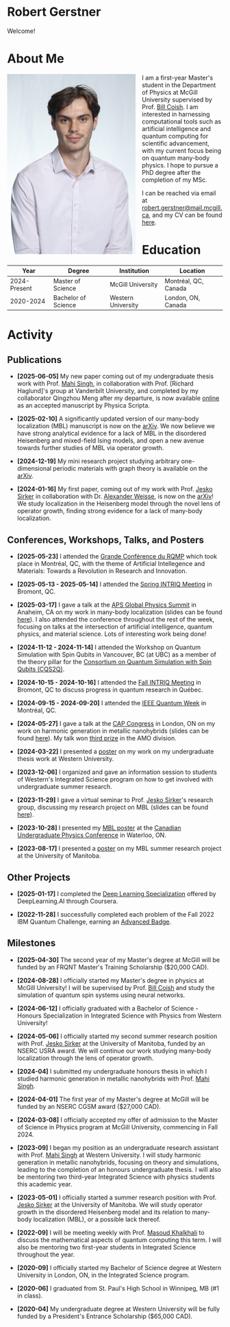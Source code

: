 # Robert Gerstner

Welcome!

# About Me

<img src="./home_media/headshot1.jpg" alt="Headshot1" style="height:420px; width:300px; float:left; margin-right:15px;margin-bottom:15px;"> 

I am a first-year Master's student in the Department of Physics at McGill University supervised by Prof. [Bill Coish](https://www.physics.mcgill.ca/~coish/). I am interested in harnessing computational tools such as artificial intelligence and quantum computing for scientific advancement, with my current focus being on quantum many-body physics. I hope to pursue a PhD degree after the completion of my MSc.

I can be reached via email at [robert.gerstner@mail.mcgill.ca](mailto:robert.gerstner@mail.mcgill.ca), and my CV can be found [here](./home_media/CV_June_2025.pdf).

# Education

| Year           | Degree               | Institution         | Location              |
|----------------|----------------------|---------------------|-----------------------|
| 2024-Present   | Master of Science    | McGill University   | Montréal, QC, Canada  |
| 2020-2024      | Bachelor of Science  | Western University  | London, ON, Canada    |

# Activity

## Publications

- **[2025-06-05]** My new paper coming out of my undergraduate thesis work with Prof. [Mahi Singh](https://physics.uwo.ca/~msingh/), in collaboration with Prof. [Richard Haglund]'s group at Vanderbilt University, and completed by my collaborator Qingzhou Meng after my departure, is now available [online](https://my.vanderbilt.edu/richardhaglund/) as an accepted manuscript by Physica Scripta.

- **[2025-02-10]** A significantly updated version of our many-body localization (MBL) manuscript is now on the [arXiv](https://arxiv.org/abs/2401.08031). We now believe we have strong analytical evidence for a lack of MBL in the disordered Heisenberg and mixed-field Ising models, and open a new avenue towards further studies of MBL via operator growth.

- **[2024-12-19]** My mini research project studying arbitrary one-dimensional periodic materials with graph theory is available on the [arXiv](https://arxiv.org/abs/2412.15107).

- **[2024-01-16]** My first paper, coming out of my work with Prof. [Jesko Sirker](http://drop.physics.umanitoba.ca/~jsirker/Dokuwiki/doku.php?id=home) in collaboration with Dr. [Alexander Weisse](https://people.mpim-bonn.mpg.de/weisse/), is now on the [arXiv](https://arxiv.org/abs/2401.08031)! We study localization in the Heisenberg model through the novel lens of operator growth, finding strong evidence for a lack of many-body localization.

## Conferences, Workshops, Talks, and Posters

- **[2025-05-23]** I attended the [Grande Conférence du RQMP](https://rqmp.ca/en/event/rqmp-grande-conference-2025-edition/) which took place in Montréal, QC, with the theme of Artificial Intellegence and Materials: Towards a Revolution in Research and Innovation.

- **[2025-05-13 - 2025-05-14]** I attended the [Spring INTRIQ Meeting](https://www.intriq.org/events/rencontre-printaniere-2025-de-lintriq) in Bromont, QC.

- **[2025-03-17]** I gave a talk at the [APS Global Physics Summit](https://summit.aps.org/) in Anaheim, CA on my work in many-body localization (slides can be found [here](./home_media/APS_slides_2025.pdf)). I also attended the conference throughout the rest of the week, focusing on talks at the intersection of artificial intelligence, quantum physics, and material science. Lots of interesting work being done!

- **[2024-11-12 - 2024-11-14]** I attended the Workshop on Quantum Simulation with Spin Qubits in Vancouver, BC (at UBC) as a member of the theory pillar for the [Consortium on Quantum Simulation with Spin Qubits (CQS2Q)](https://www.nserc-crsng.gc.ca/ase-oro/Details-Detailles_eng.asp?id=751954).

- **[2024-10-15 - 2024-10-16]** I attended the [Fall INTRIQ Meeting](https://www.intriq.org/events/rencontre-automnale-2024-de-lintriq) in Bromont, QC to discuss progress in quantum research in Québec.

- **[2024-09-15 - 2024-09-20]** I attended the [IEEE Quantum Week](https://qce.quantum.ieee.org/2024/) in Montréal, QC.

- **[2024-05-27]** I gave a talk at the [CAP Congress](https://cap.ca/congress-conference/past-congress/2024-cap-congress/) in London, ON on my work on harmonic generation in metallic nanohybrids (slides can be found [here](./home_media/CAP_slides_2024.pdf)). My talk won [third prize](./home_media/CAP_certificate_2024.pdf) in the AMO division.

- **[2024-03-22]** I presented a [poster](./home_media/undergrad_thesis_poster.pdf) on my work on my undergraduate thesis work at Western University.

- **[2023-12-06]** I organized and gave an information session to students of Western's Integrated Science program on how to get involved with undergraduate summer research.

- **[2023-11-29]** I gave a virtual seminar to Prof. [Jesko Sirker](http://drop.physics.umanitoba.ca/~jsirker/Dokuwiki/doku.php?id=home)'s research group, discussing my research project on MBL (slides can be found [here](./home_media/MBL_talk_2023.pdf)).

- **[2023-10-28]** I presented my [MBL poster](./home_media/MBL_poster_2023.pdf) at the [Canadian Undergraduate Physics Conference](https://cap.ca/congress-conference/cupc/) in Waterloo, ON.

- **[2023-08-17]** I presented a [poster](./home_media/MBL_poster_2023.pdf) on my MBL summer research project at the University of Manitoba.

## Other Projects

- **[2025-01-17]** I completed the [Deep Learning Specialization](https://www.coursera.org/account/accomplishments/specialization/XYUQHJB8WBLT) offered by DeepLearning.AI through Coursera.

- **[2022-11-28]** I successfully completed each problem of the Fall 2022 IBM Quantum Challenge, earning an [Advanced Badge](https://www.credly.com/badges/cfbd99aa-2bab-44b7-bdba-4e430ff478e6/linked_in_profile).

## Milestones

- **[2025-04-30]** The second year of my Master's degree at McGill will be funded by an FRQNT Master's Training Scholarship ($20,000 CAD).

- **[2024-08-28]** I officially started my Master's degree in physics at McGill University! I will be supervised by Prof. [Bill Coish](https://www.physics.mcgill) and study the simulation of quantum spin systems using neural networks.

- **[2024-06-12]** I officially graduated with a Bachelor of Science - Honours Specialization in Integrated Science with Physics from Western University!

- **[2024-05-06]** I officially started my second summer research position with Prof. [Jesko Sirker](http://drop.physics.umanitoba.ca/~jsirker/Dokuwiki/doku.php?id=home) at the University of Manitoba, funded by an NSERC USRA award. We will continue our work studying many-body localization through the lens of operator growth.

- **[2024-04]** I submitted my undergraduate honours thesis in which I studied harmonic generation in metallic nanohybrids with Prof. [Mahi Singh](https://physics.uwo.ca/~msingh/).

- **[2024-04-01]** The first year of my Master's degree at McGill will be funded by an NSERC CGSM award ($27,000 CAD).

- **[2024-03-08]** I officially accepted my offer of admission to the Master of Science in Physics program at McGill University, commencing in Fall 2024.

- **[2023-09]** I began my position as an undergraduate research assistant with Prof. [Mahi Singh](https://physics.uwo.ca/~msingh/) at Western University. I will study harmonic generation in metallic nanohybrids, focusing on theory and simulations, leading to the completion of an honours undergraduate thesis. I will also be mentoring two third-year Integrated Science with physics students this academic year.

- **[2023-05-01]** I officially started a summer research position with Prof. [Jesko Sirker](http://drop.physics.umanitoba.ca/~jsirker/Dokuwiki/doku.php?id=home) at the University of Manitoba. We will study operator growth in the disordered Heisenberg model and its relation to many-body localization (MBL), or a possible lack thereof.

- **[2022-09]** I will be meeting weekly with Prof. [Masoud Khalkhali](https://www.math.uwo.ca/faculty/khalkhali/) to discuss the mathematical aspects of quantum computing this term. I will also be mentoring two first-year students in Integrated Science throughout the year.

- **[2020-09]** I officially started my Bachelor of Science degree at Western University in London, ON, in the Integrated Science program.

- **[2020-06]** I graduated from St. Paul's High School in Winnipeg, MB (#1 in class).

- **[2020-04]** My undergraduate degree at Western University will be fully funded by a President's Entrance Scholarship ($65,000 CAD).